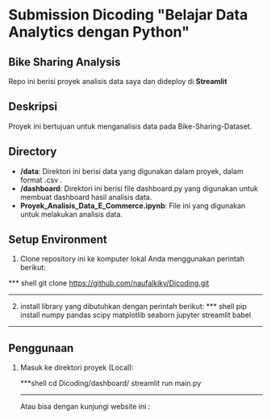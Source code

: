 # Submission Dicoding "Belajar Data Analytics dengan Python"
## Bike Sharing Analysis
Repo ini berisi proyek analisis data saya dan dideploy di **Streamlit**
## Deskripsi
Proyek ini bertujuan untuk menganalisis data pada Bike-Sharing-Dataset.

## Directory
- **/data**: Direktori ini berisi data yang digunakan dalam proyek, dalam format .csv .
- **/dashboard**: Direktori ini berisi file dashboard.py yang digunakan untuk membuat dashboard hasil analisis data.
- **Proyek_Analisis_Data_E_Commerce.ipynb**: File ini yang digunakan untuk melakukan analisis data.

## Setup Environment
1. Clone repository ini ke komputer lokal Anda menggunakan perintah berikut:

*** shell
git clone https://github.com/naufalkiky/Dicoding.git
***
2. install library yang dibutuhkan dengan perintah berikut:
*** shell
pip install numpy pandas scipy matplotlib seaborn jupyter streamlit babel
***

## Penggunaan

1. Masuk ke direktori proyek (Local):

   ***shell
   cd Dicoding/dashboard/
   streamlit run main.py
   ***

   Atau bisa dengan kunjungi website ini :


